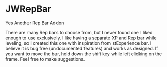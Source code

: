 # JWRepBar
Yes Another Rep Bar Addon

There are many Rep bars to choose from, but I never found one I liked enough to use exclusively. I like having a separate XP and Rep bar while leveling, so I created this one with inspiration from stExperience bar. I believe it is bug free (undocumented features) and works as designed. If you want to move the bar, hold down the shift key while left clicking on the frame. Feel free to make suggestions.

